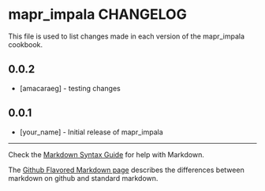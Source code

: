 mapr_impala CHANGELOG
=====================

This file is used to list changes made in each version of the mapr_impala cookbook.

0.0.2
-----
- [amacaraeg] - testing changes

0.0.1
-----
- [your_name] - Initial release of mapr_impala

- - -
Check the [Markdown Syntax Guide](http://daringfireball.net/projects/markdown/syntax) for help with Markdown.

The [Github Flavored Markdown page](http://github.github.com/github-flavored-markdown/) describes the differences between markdown on github and standard markdown.
